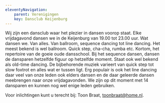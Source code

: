 ```yaml
---
eleventyNavigation:
    parent: Verenigingen
    key: Dansclub Keijenburg
---
```


Wij zijn een dansclub waar het plezier in dansen voorop staat. Elke vrijdagavond dansen we in de Keijenburg van 19.00 tot 23.00 uur. Wat dansen we. Van alles. Van ballroom, sequence dancing tot line dancing. Het meest bekend is wel ballroom. Quick step, cha-cha, rumba etc. Kortom, het repertoire van de goeie oude dansschool. Bij het sequence dansen, dansen de dansparen hetzelfde figuur op hetzelfde moment. Staat ook wel bekend als old-time dancing. De bijbehorende muziek varieert van quick step tot slow foxtrot en alles wat er tussen ligt. Erg populair is ook het line dancing daar veel van onze leden ook elders dansen en de daar geleerde dansen meebrengen naar onze vrijdagavonden. We zijn op dit moment met 14 dansparen en kunnen nog wel enige leden gebruiken.

Voor inlichtingen kunt u terecht bij: Toon Braat, [toonbraat@home.nl](mailto:toonbraat@home.nl).

